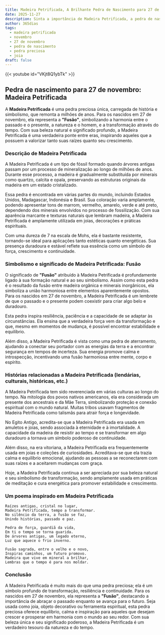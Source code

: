 ```yaml
---
title: Madeira Petrificada, A Brilhante Pedra de Nascimento para 27 de novembro
date: 2025-11-27
description: Sinta a importância de Madeira Petrificada, a pedra de nascimento de 27 de novembro que simboliza Fusão. Deixe que sua beleza e significado iluminem seu dia.
author: 365dias
tags:
  - madeira petrificada
  - novembro
  - 27 de novembro
  - pedra de nascimento
  - pedra preciosa
  - joia
draft: false
---
```


{{< youtube id="VKjt8Q1ybTk" >}}

## Pedra de nascimento para 27 de novembro: Madeira Petrificada

A **Madeira Petrificada** é uma pedra preciosa única, carregada de história e simbolismo, que remonta a milhões de anos. Para os nascidos em 27 de novembro, ela representa a **"Fusão"**, simbolizando a harmonia entre o passado e o presente, a natureza e o homem, e a transformação através do tempo. Com sua beleza natural e significado profundo, a Madeira Petrificada é uma verdadeira ponte entre eras, inspirando aqueles que a possuem a valorizar tanto suas raízes quanto seu crescimento.

### Descrição de Madeira Petrificada

A Madeira Petrificada é um tipo de fóssil formado quando árvores antigas passam por um processo de mineralização ao longo de milhões de anos. Durante esse processo, a madeira é gradualmente substituída por minerais como quartzo, calcita e opala, preservando as estruturas originais da madeira em um estado cristalizado.

Essa pedra é encontrada em várias partes do mundo, incluindo Estados Unidos, Madagascar, Indonésia e Brasil. Sua coloração varia amplamente, podendo apresentar tons de marrom, vermelho, amarelo, verde e até preto, dependendo dos minerais envolvidos no processo de fossilização. Com sua aparência marcante e texturas naturais que lembram madeira, a Madeira Petrificada é amplamente utilizada em joias, decorações e práticas espirituais.

Com uma dureza de 7 na escala de Mohs, ela é bastante resistente, tornando-se ideal para aplicações tanto estéticas quanto energéticas. Sua presença duradoura e estável reflete sua essência como um símbolo de força, crescimento e continuidade.

### Simbolismo e significado de Madeira Petrificada: Fusão

O significado de **"Fusão"** atribuído à Madeira Petrificada é profundamente ligado à sua formação natural e ao seu simbolismo. Assim como esta pedra é o resultado da fusão entre madeira orgânica e minerais inorgânicos, ela simboliza a união harmoniosa entre elementos aparentemente opostos. Para os nascidos em 27 de novembro, a Madeira Petrificada é um lembrete de que o passado e o presente podem coexistir para criar algo belo e duradouro.

Esta pedra inspira resiliência, paciência e a capacidade de se adaptar às circunstâncias. Ela ensina que a verdadeira força vem da transformação e que, mesmo em momentos de mudança, é possível encontrar estabilidade e equilíbrio.

Além disso, a Madeira Petrificada é vista como uma pedra de aterramento, ajudando a conectar seu portador com as energias da terra e a encontrar segurança em tempos de incerteza. Sua energia promove calma e introspecção, incentivando uma fusão harmoniosa entre mente, corpo e espírito.

### Histórias relacionadas a Madeira Petrificada (lendárias, culturais, históricas, etc.)

A Madeira Petrificada tem sido reverenciada em várias culturas ao longo do tempo. Na mitologia dos povos nativos americanos, ela era considerada um presente dos ancestrais e da Mãe Terra, simbolizando proteção e conexão espiritual com o mundo natural. Muitas tribos usavam fragmentos de Madeira Petrificada como talismãs para atrair força e longevidade.

No Egito Antigo, acredita-se que a Madeira Petrificada era usada em amuletos e joias, sendo associada à eternidade e à imortalidade. A capacidade da madeira de resistir ao tempo e se transformar em algo duradouro a tornava um símbolo poderoso de continuidade.

Além disso, na era vitoriana, a Madeira Petrificada era frequentemente usada em joias e coleções de curiosidades. Acreditava-se que ela trazia calma e equilíbrio emocional, ajudando as pessoas a se reconectarem com suas raízes e a aceitarem mudanças com graça.

Hoje, a Madeira Petrificada continua a ser apreciada por sua beleza natural e seu simbolismo de transformação, sendo amplamente usada em práticas de meditação e cura energética para promover estabilidade e crescimento.

### Um poema inspirado em Madeira Petrificada

```
Raízes antigas, cristal no lugar,  
Madeira Petrificada, tempo a transformar.  
No silêncio da terra, a fusão se faz,  
Unindo histórias, passado e paz.  

Pedra de força, guardiã da vida,  
Em ti o tempo se torna guarida.  
De árvores antigas, um legado eterno,  
Luz que aquece o frio inverno.  

Fusão sagrada, entre o velho e o novo,  
Inspiras caminhos, um futuro promovo.  
Madeira que vive em mineral a brilhar,  
Lembras que o tempo é para nos moldar.
```

### Conclusão

A Madeira Petrificada é muito mais do que uma pedra preciosa; ela é um símbolo profundo de transformação, resiliência e continuidade. Para os nascidos em 27 de novembro, ela representa a **"Fusão"**, destacando a importância de abraçar o passado enquanto se avança para o futuro. Seja usada como joia, objeto decorativo ou ferramenta espiritual, esta pedra preciosa oferece equilíbrio, calma e inspiração para aqueles que desejam crescer e prosperar em harmonia com o mundo ao seu redor. Com sua beleza única e seu significado poderoso, a Madeira Petrificada é um verdadeiro tesouro da natureza e do tempo.